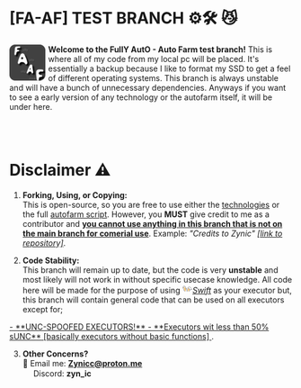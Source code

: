 # [FA-AF] TEST BRANCH ⚙️🛠️ 😼

<img width="64" src="Pics/Logo.png" align="left" style="margin-right:5px"/>

**Welcome to the FullY AutO - Auto Farm test branch!** This is where all of my code from my local pc will be placed. It's essentially a backup because I like to format my SSD to get a feel of different operating systems. This branch is always unstable and will have a bunch of unnecessary dependencies. Anyways if you want to see a early version of any technology or the autofarm itself, it will be under here.

<br><br>

# Disclaimer ⚠️
1. **Forking, Using, or Copying:**  
   This is open-source, so you are free to use either the [technologies]() or the full [autofarm script](). However, you **MUST** give credit to me as a contributor and <ins> **you cannot use anything in this branch that is not on the main branch for comerial use**</ins>. Example: *"Credits to Zynic" [[link to repository]]()*.

2. **Code Stability:**  
   This branch will remain up to date, but the code is very **unstable** and most likely will not work in without specific usecase knowledge. All code here will be made for the purpose of using <img width="18" height="16" src="Pics/favicon.png">[*Swift*](https://getswift.xyz/) as your executor but, this branch will contain general code that can be used on all executors except for; <br>
  <ins>
   - **UNC-SPOOFED EXECUTORS!**  
   - **Executors wit less than 50% sUNC** [basically executors without basic functions]
   </ins>.

3. **Other Concerns?**  
   📧 Email me: **Zynicc@proton.me**  
   <img width="15" height="15" src="https://cdn-icons-png.flaticon.com/512/4945/4945973.png"> Discord: **zyn_ic** 
